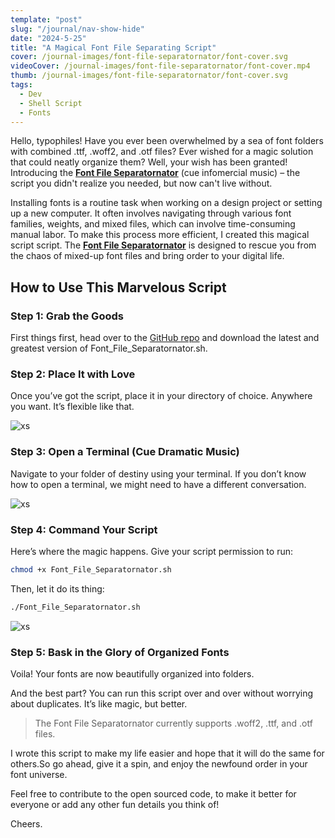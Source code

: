```yaml
---
template: "post"
slug: "/journal/nav-show-hide"
date: "2024-5-25"
title: "A Magical Font File Separating Script"
cover: /journal-images/font-file-separatornator/font-cover.svg
videoCover: /journal-images/font-file-separatornator/font-cover.mp4
thumb: /journal-images/font-file-separatornator/font-cover.svg
tags:
  - Dev
  - Shell Script
  - Fonts
---
```


Hello, typophiles! Have you ever been overwhelmed by a sea of font folders with combined .ttf, .woff2, and .otf files? Ever wished for a magic solution that could neatly organize them? Well, your wish has been granted! Introducing the **[Font File Separatornator](https://github.com/johnchourajr/font-file-separatornator/tree/main)** (cue infomercial music) – the script you didn't realize you needed, but now can't live without.

Installing fonts is a routine task when working on a design project or setting up a new computer. It often involves navigating through various font families, weights, and mixed files, which can involve time-consuming manual labor. To make this process more efficient, I created this magical script script. The **[Font File Separatornator](https://github.com/johnchourajr/font-file-separatornator/tree/main)** is designed to rescue you from the chaos of mixed-up font files and bring order to your digital life.

## How to Use This Marvelous Script

### Step 1: Grab the Goods

First things first, head over to the [GitHub repo](https://github.com/johnchourajr/font-file-separatornator/tree/main) and download the latest and greatest version of Font_File_Separatornator.sh.

### Step 2: Place It with Love

Once you’ve got the script, place it in your directory of choice. Anywhere you want. It’s flexible like that.

![xs](/journal-images/font-file-separatornator/movesh.gif)

### Step 3: Open a Terminal (Cue Dramatic Music)

Navigate to your folder of destiny using your terminal. If you don’t know how to open a terminal, we might need to have a different conversation.

![xs](/journal-images/font-file-separatornator/openterminal.gif)

### Step 4: Command Your Script

Here’s where the magic happens. Give your script permission to run:

```bash
chmod +x Font_File_Separatornator.sh
```

Then, let it do its thing:

```bash
./Font_File_Separatornator.sh
```


![xs](/journal-images/font-file-separatornator/runsh.gif)

### Step 5: Bask in the Glory of Organized Fonts

Voila! Your fonts are now beautifully organized into folders.

And the best part? You can run this script over and over without worrying about duplicates. It’s like magic, but better.

> The Font File Separatornator currently supports .woff2, .ttf, and .otf files.
>

I wrote this script to make my life easier and hope that it will do the same for others.So go ahead, give it a spin, and enjoy the newfound order in your font universe.

Feel free to contribute to the open sourced code, to make it better for everyone or add any other fun details you think of!

Cheers.